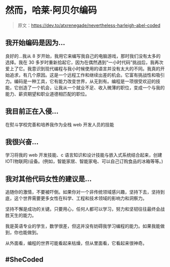 # 然而，哈莱·阿贝尔编码

> 原文：<https://dev.to/atxrenegade/nevertheless-harleigh-abel-coded>

## 我开始编码是因为...

良好的...我从 8 岁开始，我用它来编写我自己的电脑游戏，那时我们没有太多的选择。我在 30 多岁时重新拾起它，因为在偶然遇到“一小时代码”挑战后，我再次爱上了它。我意识到现代编程与我小时候使用的语言并没有太大的不同。我真的开始追求，有几个原因。这是一个远程工作和继续出差的机会。它富有挑战性和吸引力。编码是一种工具，它有能力改变世界，从无到有。编程是一项很受欢迎的技能，它创造了一个机会，让我从一个就业不足、收入微薄的职位，变成一个与我的能力、薪资期望和职业道德相匹配的职位。

## 我目前正在入侵...

在熨斗学校完善和培养我作为全栈 web 开发人员的技能

## 我很兴奋...

学习将我的 web 开发技能、c 语言知识和设计技能与嵌入式系统结合起来，创建 IOT(物联网)设备。(例如，智能家居、智能家电、可以自己订购食品的冰箱等等。)

## 我对其他代码女性的建议是...

追随你的激情，不要被吓倒。如果你对一个非传统领域感兴趣，坚持下去，坚持到底，这个世界需要更多女性在科学、工程和技术领域的影响力和洞察力。

坚持不懈是成功的关键。只要用心，任何人都可以学习，努力和坚韧往往最终会战胜天生的能力。

我是英语专业的学生，数学很差，但这并没有妨碍我学习编程的能力。如果我能做到，你也能做到。

从外面看，编程的世界可能看起来枯燥，但从里面看，它看起来很神奇。

## #SheCoded